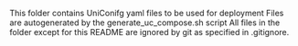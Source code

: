 This folder contains UniConifg yaml files to be used for deployment
Files are autogenerated by the generate_uc_compose.sh script
All files in the folder except for this README are ignored by git as specified in .gitignore.
